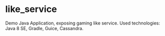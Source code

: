 # like_service
Demo Java Application, exposing gaming like service. Used technologies: Java 8 SE, Gradle, Guice, Cassandra.
